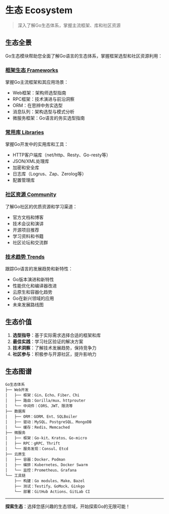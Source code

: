 # 生态 Ecosystem

> 深入了解Go生态体系，掌握主流框架、库和社区资源

## 生态全景

Go生态模块帮助您全面了解Go语言的生态体系，掌握框架选型和社区资源利用：

### [框架生态 Frameworks](/ecosystem/frameworks/)
掌握Go主流框架和其应用场景：
- Web框架：架构师选型指南
- RPC框架：技术演进与前沿洞察
- ORM：在思辨中务实选型
- 消息队列：架构选型与模式分析
- 微服务框架：Go语言的务实选型指南

### [常用库 Libraries](/ecosystem/libraries/)  
掌握Go开发中的实用库和工具：
- HTTP客户端库（net/http、Resty、Go-resty等）
- JSON/XML处理库
- 加密和安全库
- 日志库（Logrus、Zap、Zerolog等）
- 配置管理库

### [社区资源 Community](/ecosystem/community/)
了解Go社区的优质资源和学习渠道：
- 官方文档和博客
- 技术会议和演讲
- 开源项目推荐
- 学习资料和书籍
- 社区论坛和交流群

### [技术趋势 Trends](/ecosystem/trends/)
跟踪Go语言的发展趋势和新特性：
- Go版本演进和新特性
- 性能优化和编译器改进
- 云原生和容器化趋势
- Go在新兴领域的应用
- 未来发展路线图

## 生态价值

1. **选型指导**：基于实际需求选择合适的框架和库
2. **最佳实践**：学习社区验证的解决方案
3. **技术洞察**：了解技术发展趋势，保持竞争力
4. **社区参与**：积极参与开源社区，提升影响力

## 生态图谱

```
Go生态体系
├── Web开发
│   ├── 框架：Gin、Echo、Fiber、Chi
│   ├── 路由：Gorilla/mux、httprouter
│   └── 中间件：CORS、JWT、限流等
├── 数据库
│   ├── ORM：GORM、Ent、SQLBoiler
│   ├── 驱动：MySQL、PostgreSQL、MongoDB
│   └── 缓存：Redis、Memcached
├── 微服务
│   ├── 框架：Go-kit、Kratos、Go-micro
│   ├── RPC：gRPC、Thrift
│   └── 服务发现：Consul、Etcd
├── 云原生
│   ├── 容器：Docker、Podman
│   ├── 编排：Kubernetes、Docker Swarm
│   └── 监控：Prometheus、Grafana
└── 工具链
    ├── 构建：Go modules、Make、Bazel
    ├── 测试：Testify、GoMock、Ginkgo
    └── 部署：GitHub Actions、GitLab CI
```

---

**探索生态**：选择您感兴趣的生态领域，开始探索Go的无限可能！ 